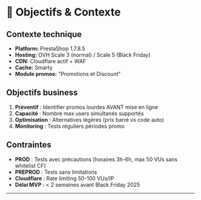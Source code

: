 # 🎯 Objectifs & Contexte

## Contexte technique
- **Platform:** PrestaShop 1.7.8.5
- **Hosting:** OVH Scale 3 (normal) / Scale 5 (Black Friday)
- **CDN:** Cloudflare actif + WAF
- **Cache:** Smarty
- **Module promos:** "Promotions et Discount"

## Objectifs business
1. **Préventif** : Identifier promos lourdes AVANT mise en ligne
2. **Capacité** : Nombre max users simultanés supportés
3. **Optimisation** : Alternatives légères (prix barré vs code auto)
4. **Monitoring** : Tests réguliers périodes promo

## Contraintes
- **PROD** : Tests avec précautions (horaires 3h-6h, max 50 VUs sans whitelist CF)
- **PREPROD** : Tests sans limitations
- **Cloudflare** : Rate limiting 50-100 VUs/IP
- **Délai MVP** : < 2 semaines avant Black Friday 2025

---
